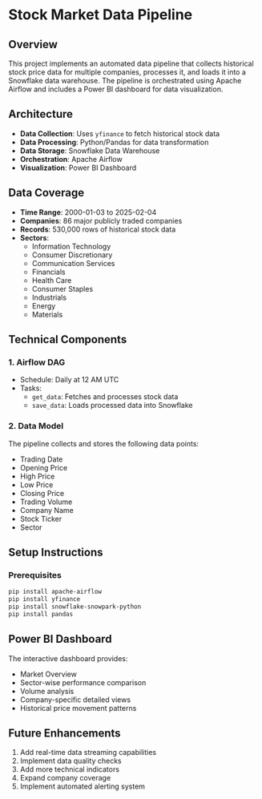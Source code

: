 # Stock Market Data Pipeline

## Overview
This project implements an automated data pipeline that collects historical stock price data for multiple companies, processes it, and loads it into a Snowflake data warehouse. The pipeline is orchestrated using Apache Airflow and includes a Power BI dashboard for data visualization.

## Architecture
- **Data Collection**: Uses `yfinance` to fetch historical stock data
- **Data Processing**: Python/Pandas for data transformation
- **Data Storage**: Snowflake Data Warehouse
- **Orchestration**: Apache Airflow
- **Visualization**: Power BI Dashboard

## Data Coverage
- **Time Range**: 2000-01-03 to 2025-02-04
- **Companies**: 86 major publicly traded companies
- **Records**: 530,000 rows of historical stock data
- **Sectors**: 
  - Information Technology
  - Consumer Discretionary
  - Communication Services
  - Financials
  - Health Care
  - Consumer Staples
  - Industrials
  - Energy
  - Materials

## Technical Components

### 1. Airflow DAG
- Schedule: Daily at 12 AM UTC
- Tasks:
  - `get_data`: Fetches and processes stock data
  - `save_data`: Loads processed data into Snowflake

### 2. Data Model
The pipeline collects and stores the following data points:
- Trading Date
- Opening Price
- High Price
- Low Price
- Closing Price
- Trading Volume
- Company Name
- Stock Ticker
- Sector

## Setup Instructions

### Prerequisites
```bash
pip install apache-airflow
pip install yfinance
pip install snowflake-snowpark-python
pip install pandas
```

## Power BI Dashboard
The interactive dashboard provides:
- Market Overview
- Sector-wise performance comparison
- Volume analysis
- Company-specific detailed views
- Historical price movement patterns

## Future Enhancements
1. Add real-time data streaming capabilities
2. Implement data quality checks
3. Add more technical indicators
4. Expand company coverage
5. Implement automated alerting system
